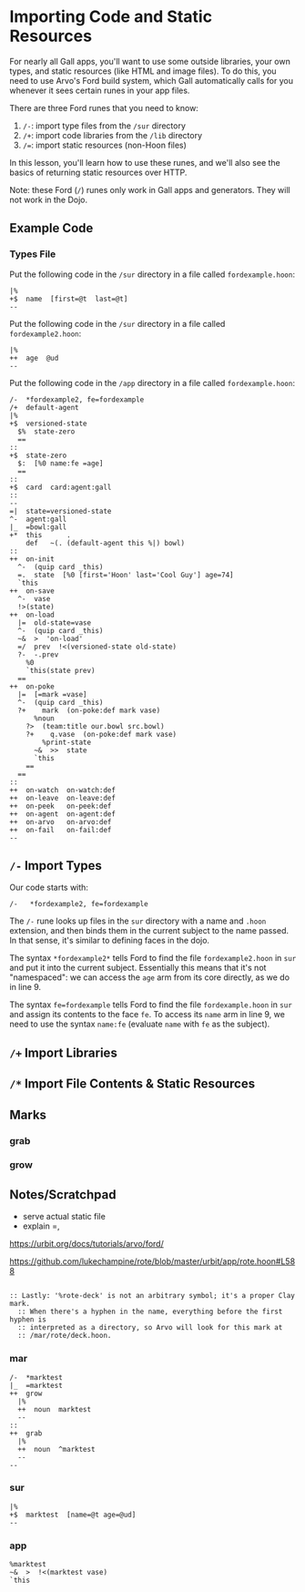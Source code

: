 # Importing Code and Static Resources

For nearly all Gall apps, you'll want to use some outside libraries, your own types, and static resources (like HTML and image files). To do this, you need to use Arvo's Ford build system, which Gall automatically calls for you whenever it sees certain runes in your app files.

There are three Ford runes that you need to know:
1. `/-`: import type files from the `/sur` directory
2. `/+`: import code libraries from the `/lib` directory
3. `/=`: import static resources (non-Hoon files)

In this lesson, you'll learn how to use these runes, and we'll also see the basics of returning static resources over HTTP.

Note: these Ford (`/`) runes only work in Gall apps and generators. They will not work in the Dojo.

## Example Code
### Types File
Put the following code in the `/sur` directory in a file called `fordexample.hoon`:
```
|%
+$  name  [first=@t  last=@t]
--
```
Put the following code in the `/sur` directory in a file called `fordexample2.hoon`:
```
|%
++  age  @ud
--
```

Put the following code in the `/app` directory in a file called `fordexample.hoon`:
```
/-  *fordexample2, fe=fordexample
/+  default-agent
|%
+$  versioned-state
  $%  state-zero
  ==
::
+$  state-zero
  $:  [%0 name:fe =age]
  ==
::
+$  card  card:agent:gall
::
--
=|  state=versioned-state
^-  agent:gall
|_  =bowl:gall
+*  this      .
    def   ~(. (default-agent this %|) bowl)
::
++  on-init
  ^-  (quip card _this)
  =.  state  [%0 [first='Hoon' last='Cool Guy'] age=74]
  `this
++  on-save
  ^-  vase
  !>(state) 
++  on-load 
  |=  old-state=vase
  ^-  (quip card _this)
  ~&  >  'on-load'
  =/  prev  !<(versioned-state old-state)
  ?-  -.prev
    %0
    `this(state prev)
  ==
++  on-poke
  |=  [=mark =vase]
  ^-  (quip card _this)
  ?+    mark  (on-poke:def mark vase)
      %noun
    ?>  (team:title our.bowl src.bowl)
    ?+    q.vase  (on-poke:def mark vase)
        %print-state
      ~&  >>  state
      `this
    ==
  ==
::
++  on-watch  on-watch:def
++  on-leave  on-leave:def
++  on-peek   on-peek:def
++  on-agent  on-agent:def
++  on-arvo   on-arvo:def
++  on-fail   on-fail:def
--

```

## `/-` Import Types
Our code starts with:
```
/-   *fordexample2, fe=fordexample
```
The `/-` rune looks up files in the `sur` directory with a name and `.hoon` extension, and then binds them in the current subject to the name passed. In that sense, it's similar to defining faces in the dojo.

The syntax `*fordexample2*` tells Ford to find the file `fordexample2.hoon` in `sur` and put it into the current subject. Essentially this means that it's not "namespaced": we can access the `age` arm from its core directly, as we do in line 9.

The syntax `fe=fordexample` tells Ford to find the file `fordexample.hoon` in `sur` and assign its contents to the face `fe`. To access its `name` arm in line 9, we need to use the syntax `name:fe` (evaluate `name` with `fe` as the subject).


## `/+` Import Libraries

## `/*` Import File Contents & Static Resources

## Marks

### grab

### grow


## Notes/Scratchpad

* serve actual static file 
* explain =,

https://urbit.org/docs/tutorials/arvo/ford/

https://github.com/lukechampine/rote/blob/master/urbit/app/rote.hoon#L588
```

:: Lastly: '%rote-deck' is not an arbitrary symbol; it's a proper Clay mark.
  :: When there's a hyphen in the name, everything before the first hyphen is
  :: interpreted as a directory, so Arvo will look for this mark at
  :: /mar/rote/deck.hoon.
```

### mar
```
/-  *marktest
|_  =marktest
++  grow
  |%
  ++  noun  marktest
  --
::
++  grab
  |%
  ++  noun  ^marktest
  --
--
```

### sur
```
|%
+$  marktest  [name=@t age=@ud]
--
```

### app
```
%marktest
~&  >  !<(marktest vase)
`this
```
